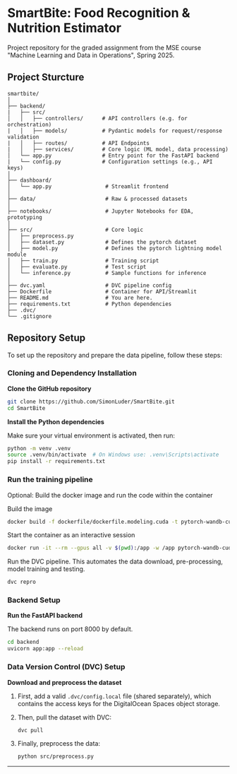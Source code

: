 # SmartBite: Food Recognition & Nutrition Estimator

Project repository for the graded assignment from the MSE course "Machine Learning and Data in Operations​", Spring 2025​.

## Project Sturcture

```
smartbite/
│
├── backend/
|   ├── src/
│   │   ├── controllers/      # API controllers (e.g. for orchestration)
|   │   ├── models/           # Pydantic models for request/response validation
|   │   ├── routes/           # API Endpoints
|   │   ├── services/         # Core logic (ML model, data processing)
│   └── app.py                # Entry point for the FastAPI backend
|   └── config.py             # Configuration settings (e.g., API keys)
│
├── dashboard/
│   └── app.py                 # Streamlit frontend
│
├── data/                      # Raw & processed datasets
│
├── notebooks/                 # Jupyter Notebooks for EDA, prototyping
│
├── src/                       # Core logic
│   ├── preprocess.py
│   ├── dataset.py             # Defines the pytorch dataset
│   ├── model.py               # Defines the pytorch lightning model module
│   ├── train.py               # Training script 
│   ├── evaluate.py            # Test script
│   └── inference.py           # Sample functions for inference
│
├── dvc.yaml                   # DVC pipeline config
├── Dockerfile                 # Container for API/Streamlit
├── README.md                  # You are here.
├── requirements.txt           # Python dependencies
├── .dvc/
└── .gitignore
```

## Repository Setup

To set up the repository and prepare the data pipeline, follow these steps:

### Cloning and Dependency Installation

**Clone the GitHub repository**

```sh
git clone https://github.com/SimonLuder/SmartBite.git
cd SmartBite
```

**Install the Python dependencies**

Make sure your virtual environment is activated, then run:

```sh
python -m venv .venv
source .venv/bin/activate  # On Windows use: .venv\Scripts\activate
pip install -r requirements.txt
```

### Run the training pipeline 

Optional: Build the docker image and run the code within the container

   Build the image
   ```sh
   docker build -f dockerfile/dockerfile.modeling.cuda -t pytorch-wandb-cuda .
   ```

   Start the container as an interactive session
   ```sh
   docker run -it --rm --gpus all -v $(pwd):/app -w /app pytorch-wandb-cuda bash
   ```

Run the DVC pipeline. This automates the data download, pre-processing, model training and testing.
   ```sh
   dvc repro
   ```

### Backend Setup

**Run the FastAPI backend**

The backend runs on port 8000 by default.

```sh
cd backend
uvicorn app:app --reload
```

### Data Version Control (DVC) Setup

**Download and preprocess the dataset**

1. First, add a valid `.dvc/config.local` file (shared separately), which contains the access keys for the DigitalOcean Spaces object storage.

2. Then, pull the dataset with DVC:

   ```sh
   dvc pull
   ```

3. Finally, preprocess the data:

   ```sh
   python src/preprocess.py
   ```

---
